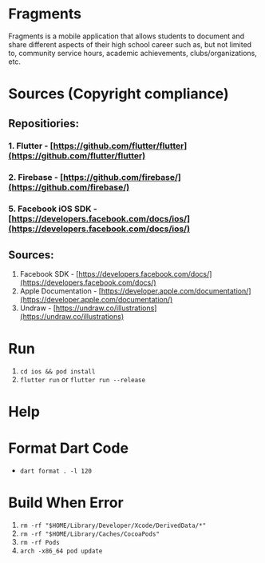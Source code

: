 # Fragments

Fragments is a mobile application that allows students to document and share different aspects of their high school career such as, but not limited to, community service hours, academic achievements, clubs/organizations, etc.

# Sources (Copyright compliance)

## Repositiories: 

### 1. Flutter - [https://github.com/flutter/flutter](https://github.com/flutter/flutter)
### 2. Firebase - [https://github.com/firebase/](https://github.com/firebase/)
### 5. Facebook iOS SDK - [https://developers.facebook.com/docs/ios/](https://developers.facebook.com/docs/ios/)

## Sources: 

1. Facebook SDK - [https://developers.facebook.com/docs/](https://developers.facebook.com/docs/)
2. Apple Documentation - [https://developer.apple.com/documentation/](https://developer.apple.com/documentation/)
3. Undraw - [https://undraw.co/illustrations](https://undraw.co/illustrations)

# Run

1. `cd ios && pod install`
2. `flutter run` or `flutter run --release`

# Help

# Format Dart Code

- `dart format . -l 120`

# Build When Error

1. `rm -rf "$HOME/Library/Developer/Xcode/DerivedData/*"`
2. `rm -rf "$HOME/Library/Caches/CocoaPods"`
3. `rm -rf Pods`  
4. `arch -x86_64 pod update`
